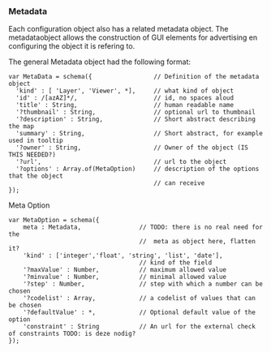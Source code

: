 ### Metadata ###

Each configuration object also has a related metadata object. The metadataobject allows the construction of GUI elements for advertising en configuring the object it is refering to.  

The general Metadata object had the following format:

	var MetaData = schema({                 // Definition of the metadata object
	  'kind' : [ 'Layer', 'Viewer', *], 	// what kind of object 
	  'id' : /[azAZ]*/,						// id, no spaces aloud	
	  'title' : String,                     // human readable name
	  '?thumbnail' : String,				// optional url to thumbnail
	  '?description' : String,				// Short abstract describing the map
	  'summary' : String,					// Short abstract, for example used in tooltip
	  '?owner' : String,					// Owner of the object (IS THIS NEEDED?)
	  '?url',								// url to the object 	
	  '?options' : Array.of(MetaOption)		// description of the options that the object
											// can receive
	});

Meta Option


	var MetaOption = schema({
		meta : Metadata,				// TODO: there is no real need for the
										//  meta as object here, flatten it?
		'kind' : ['integer','float', 'string', 'list', 'date'],  
										// kind of the field
		'?maxValue' : Number,			// maximum allowed value
		'?minvalue' : Number,			// minimal allowed value
		'?step' : Number,				// step with which a number can be chosen 
		'?codelist' : Array,	 		// a codelist of values that can be chosen
		'?defaultValue' : *, 			// Optional default value of the option	
		'constraint' : String			// An url for the external check of constraints TODO: is deze nodig?											
	});

